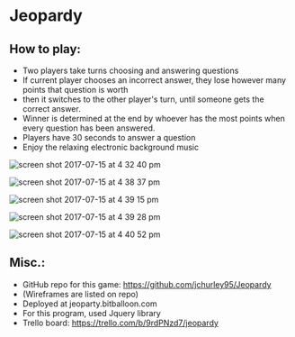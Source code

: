 # Jeopardy

## How to play: 
* Two players take turns choosing and answering questions
* If current player chooses an incorrect answer, they lose however many points that question is worth
* then it switches to the other player's turn, until someone gets the correct answer.
* Winner is determined at the end by whoever has the most points when every question has been answered.
* Players have 30 seconds to answer a question
* Enjoy the relaxing electronic background music


![screen shot 2017-07-15 at 4 32 40 pm](https://user-images.githubusercontent.com/28677283/28242500-a6717b62-697b-11e7-887f-8a90262d7c24.png)

![screen shot 2017-07-15 at 4 38 37 pm](https://user-images.githubusercontent.com/28677283/28242525-7c9fbc1c-697c-11e7-9dff-a4edc1a97a64.png)

![screen shot 2017-07-15 at 4 39 15 pm](https://user-images.githubusercontent.com/28677283/28242523-75ca4556-697c-11e7-8304-c53e73aa55a3.png)

![screen shot 2017-07-15 at 4 39 28 pm](https://user-images.githubusercontent.com/28677283/28242524-7890a712-697c-11e7-971b-771ce460ec65.png)

![screen shot 2017-07-15 at 4 40 52 pm](https://user-images.githubusercontent.com/28677283/28242536-ac85e4b0-697c-11e7-9743-8a34d1bb6176.png)


## Misc.:
* GitHub repo for this game: https://github.com/jchurley95/Jeopardy
* (Wireframes are listed on repo)
* Deployed at jeoparty.bitballoon.com
* For this program, used Jquery library
* Trello board: https://trello.com/b/9rdPNzd7/jeopardy

